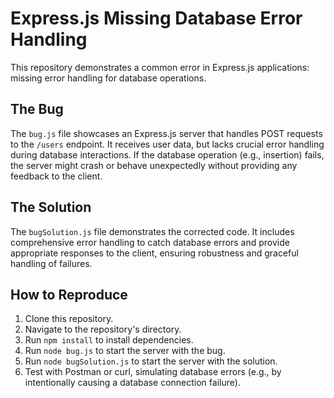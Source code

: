 # Express.js Missing Database Error Handling
This repository demonstrates a common error in Express.js applications: missing error handling for database operations.

## The Bug
The `bug.js` file showcases an Express.js server that handles POST requests to the `/users` endpoint.  It receives user data, but lacks crucial error handling during database interactions.  If the database operation (e.g., insertion) fails, the server might crash or behave unexpectedly without providing any feedback to the client.

## The Solution
The `bugSolution.js` file demonstrates the corrected code.  It includes comprehensive error handling to catch database errors and provide appropriate responses to the client, ensuring robustness and graceful handling of failures.

## How to Reproduce
1. Clone this repository.
2. Navigate to the repository's directory.
3. Run `npm install` to install dependencies.
4. Run `node bug.js` to start the server with the bug.
5. Run `node bugSolution.js` to start the server with the solution.
6. Test with Postman or curl, simulating database errors (e.g., by intentionally causing a database connection failure).